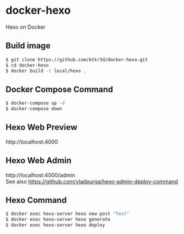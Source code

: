 # docker-hexo
Hexo on Docker

## Build image
```bash
$ git clone https://github.com/ktkr3d/docker-hexo.git
$ cd docker-hexo
$ docker build -t local/hexo .
```

## Docker Compose Command
```bash
$ docker-compose up -d
$ docker-compose down
```

## Hexo Web Preview
http://localhost:4000

## Hexo Web Admin
http://localhost:4000/admin  
See also https://github.com/vladpurga/hexo-admin-deploy-command

## Hexo Command
```bash
$ docker exec hexo-server hexo new post "Test"
$ docker exec hexo-server hexo generate
$ docker exec hexo-server hexo deploy
```
